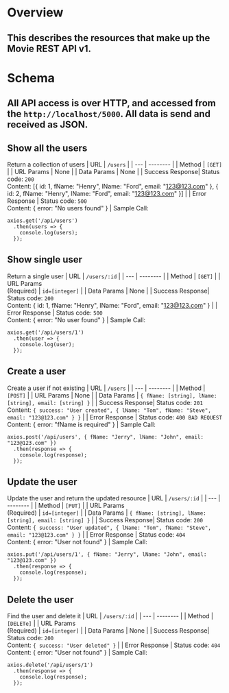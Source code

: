 # Overview
This describes the resources that make up the **Movie** REST API v1. 
---
# Schema
All API access is over HTTP, and accessed from the `http://localhost/5000`. All data is send and received as JSON.
---
## Show all the users
Return a collection of users
| URL | `/users` |
| --- | -------- |
| Method | `[GET]` |
| URL Params | None |
| Data Params | None |
| Success Response| Status code: `200`<br>Content: [{ id: 1, fName: "Henry", lName: "Ford", email: "123@123.com" }, { id: 2, fName: "Henry", lName: "Ford", email: "123@123.com" }] |
| Error Response | Status code: `500`<br>Content: { error: "No users found" } |
Sample Call:
```
axios.get('/api/users')
  .then(users => {
    console.log(users);
  });
```

## Show single user
Return a single user
| URL | `/users/:id` |
| --- | -------- |
| Method | `[GET]` |
| URL Params<br>(Required) | `id=[integer]` |
| Data Params | None |
| Success Response| Status code: `200`<br>Content: { id: 1, fName: "Henry", lName: "Ford", email: "123@123.com" } |
| Error Response | Status code: `500`<br>Content: { error: "No user found" } |
Sample Call:
```
axios.get('/api/users/1')
  .then(user => {
    console.log(user);
  });
```

## Create a user
Create a user if not existing
| URL | `/users` |
| --- | -------- |
| Method | `[POST]` |
| URL Params | None |
| Data Params | `{ fName: [string], lName: [string], email: [string] }` |
| Success Response| Status code: `201`<br>Content: `{ success: "User created", { lName: "Tom", fName: "Steve", email: "123@123.com" } }` |
| Error Response | Status code: `400 BAD REQUEST`<br>Content: { error: "fName is required" } |
Sample Call:
```
axios.post('/api/users', { fName: "Jerry", lName: "John", email: "123@123.com" })
  .then(response => {
    console.log(response);
  });
```

## Update the user
Update the user and return the updated resource
| URL | `/users/:id` |
| --- | -------- |
| Method | `[PUT]` |
| URL Params<br>(Required) | `id=[integer]` |
| Data Params | `{ fName: [string], lName: [string], email: [string] }` |
| Success Response| Status code: `200`<br>Content: `{ success: "User updated", { lName: "Tom", fName: "Steve", email: "123@123.com" } }` |
| Error Response | Status code: `404`<br>Content: { error: "User not found" } |
Sample Call:
```
axios.put('/api/users/1', { fName: "Jerry", lName: "John", email: "123@123.com" })
  .then(response => {
    console.log(response);
  });
```

## Delete the user
Find the user and delete it
| URL | `/users/:id` |
| --- | -------- |
| Method | `[DELETe]` |
| URL Params<br>(Required) | `id=[integer]` |
| Data Params | None |
| Success Response| Status code: `200`<br>Content: `{ success: "User deleted" }` |
| Error Response | Status code: `404`<br>Content: { error: "User not found" } |
Sample Call:
```
axios.delete('/api/users/1')
  .then(response => {
    console.log(response);
  });
```
